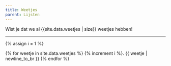 ```yaml
---
title: Weetjes
parent: Lijsten
---
```



Wist je dat we al {{site.data.weetjes | size}} weetjes hebben!

---

{% assign i = 1 %}

{% for weetje in site.data.weetjes %}
{% increment i %}. {{ weetje | newline_to_br  }}
{% endfor %}
